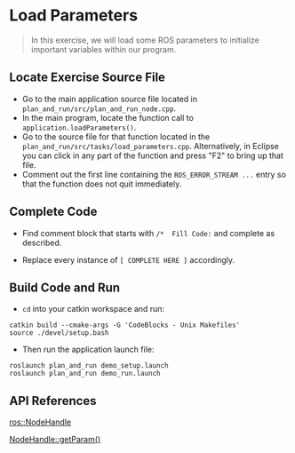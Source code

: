 # Load Parameters
>In this exercise, we will load some ROS parameters to initialize important variables within our program.

## Locate Exercise Source File

  * Go to the main application source file located in `plan_and_run/src/plan_and_run_node.cpp`.
  * In the main program, locate the function call to `application.loadParameters()`. 
  * Go to the source file for that function located in the `plan_and_run/src/tasks/load_parameters.cpp`. Alternatively, in Eclipse you can click in any part of the function and press "F2" to bring up that file.
  * Comment out the first line containing the `ROS_ERROR_STREAM ...` entry so that the function does not quit immediately.

## Complete Code

 * Find comment block that starts with ```/*  Fill Code:``` and complete as described.

 * Replace every instance of ```[ COMPLETE HERE ]``` accordingly.

## Build Code and Run

 * `cd` into your catkin workspace and run:
```
catkin build --cmake-args -G 'CodeBlocks - Unix Makefiles'
source ./devel/setup.bash
```
 * Then run the application launch file:
```
roslaunch plan_and_run demo_setup.launch
roslaunch plan_and_run demo_run.launch
```

## API References

[ros::NodeHandle](http://docs.ros.org/melodic/api/roscpp/html/classros_1_1NodeHandle.html)

[NodeHandle::getParam()](http://docs.ros.org/melodic/api/roscpp/html/classros_1_1NodeHandle.html#a8b5db588e675cf3e360da65bae6a55e4)

